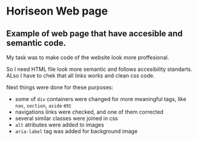 # Horiseon Web page 
## Example of web page that have accesible and semantic code.

My task was to make code of the website look more proffesional. 

So I need HTML file look more semantic and follows accesibility standarts.
ALso I have to chek that all links works and clean css code.

Next things were done for these purposes:
- some of `div` containers were changed for more meaningful tags, like `nav`, `section`, `aside` etc
- navigations links were checked, and one of them corrected
- several similar classes were joined in css
- `alt` atributes were added to images
- `aria-label` tag was added for background image